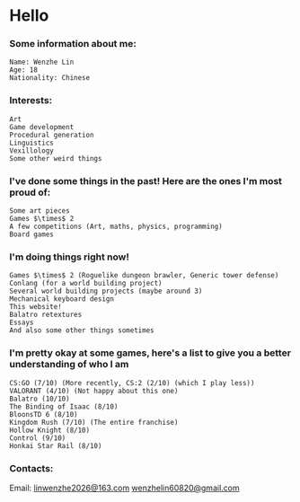 # Hello

### Some information about me:

    Name: Wenzhe Lin
    Age: 18
    Nationality: Chinese

### Interests:

    Art
    Game development
    Procedural generation
    Linguistics
    Vexillology
    Some other weird things

### I've done some things in the past! Here are the ones I'm most proud of:

    Some art pieces
    Games $\times$ 2
    A few competitions (Art, maths, physics, programming)
    Board games

### I'm doing things right now!

    Games $\times$ 2 (Roguelike dungeon brawler, Generic tower defense)
    Conlang (for a world building project)
    Several world building projects (maybe around 3)
    Mechanical keyboard design
    This website!
    Balatro retextures
    Essays
    And also some other things sometimes


### I'm pretty okay at some games, here's a list to give you a better understanding of who I am

    CS:GO (7/10) (More recently, CS:2 (2/10) (which I play less))
    VALORANT (4/10) (Not happy about this one)
    Balatro (10/10)
    The Binding of Isaac (8/10)
    BloonsTD 6 (8/10)
    Kingdom Rush (7/10) (The entire franchise)
    Hollow Knight (8/10)
    Control (9/10)
    Honkai Star Rail (8/10)

### Contacts:

Email: linwenzhe2026@163.com
       wenzhelin60820@gmail.com
